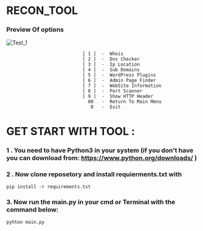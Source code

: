 # RECON_TOOL

### Preview Of options

![Test_1](https://github.com/alunkom/RECON_TOOL/assets/116014609/23c7bf27-6a75-4805-a4b5-ff8f3ba2a020)

                                [ 1 ]  -  Whois
                                [ 2 ]  -  Dns Checker
                                [ 3 ]  -  Ip Location
                                [ 4 ]  -  Sub Domains
                                [ 5 ]  -  WordPress Plugins
                                [ 6 ]  -  Admin Page Finder
                                [ 7 ]  -  WebSite Information
                                [ 8 ]  -  Port Scanner
                                [ 9 ]  -  Show HTTP Header  
                                  00   -  Return To Main Menu     
                                   0   -  Exit
                             

  # GET START WITH TOOL :
   ###  1 . You need to have Python3 in your system (if you don't have you can download from: https://www.python.org/downloads/ )
   ###  2 . Now clone reposetory and install requierments.txt with
    pip install -r requirements.txt
   ###  3. Now run the main.py in your cmd or Terminal with the command below:
    pyhton main.py
